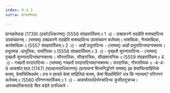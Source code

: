 ```yaml
---
index: 4.4.1
sutra: प्राग्वहतेष्ठक्

---
```

प्राग्वहतेष्ठक् (1739) (ठकोऽधिकरणम्) (5556 संग्रहवार्तिकम्॥ 1 ॥) - ठक्प्रकरणे तदाहेति माशब्दादिभ्य उपसंख्यानम् - (भाष्यम्) ठक्प्रकरणे तदाहेति माशब्दादिभ्य उपसंख्यानं कर्तव्यम्। माशब्दिकः, नैत्यशब्दिकः, कार्यशब्दिकः॥ (5557 संग्रहवार्तिकम्॥ 2 ॥) - आहौ प्रभूतादिभ्यः - (भाष्यम्) आहौ प्रभूतादिभ्यष्ठग्वक्तव्यः। प्रभूतमाह -प्राभूतिकः, पार्याप्तिकः॥ (5558 संग्रहवार्तिकम्॥ 3 ॥) - पृच्छतौ सुस्नातादिभ्यः - (भाष्यम्) पृच्छतौ सुस्नातादिभ्यष्ठग्वक्तव्यः। सौस्नातिकः, सौखरात्रिकः, सौखशायनिकः॥ (5559 संग्रहवार्तिकम्॥ 4 ॥) - गच्छतौ परदारादिभ्यः - (भाष्यम्) गच्छतौ परदारादिभ्यष्ठग्वक्तव्यः। पारदारिकः, गौरुतल्पिकः॥ -4-4-9 आकर्षात् ष्ठल् (1747) (ष्ठल्प्रत्ययाधिकरणम्) (प्रत्ययानां षित्त्वनिर्द्धारणे भाष्यम्) इह केषांचित्सांहितिकं षत्वम्, केषांचित्षिदर्थम्। तत्र न ज्ञायते केषां सांहितिकं षत्वम्, केषां षिदर्थमिति? तत्र किं न्याय्यम्? परिगणनं कर्तव्यम्॥ (5560 परिगणनवार्तिकम्॥ 1 ॥) - आकर्षात्पर्पादेर्भस्त्रादिभ्यः कुसीदसूत्राच्च। आवसथात्किसरादेः षितः षडेते ठगधिकारे -